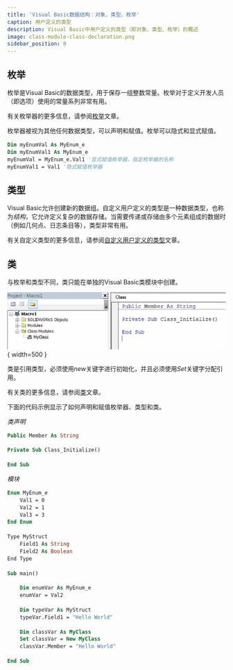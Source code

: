 ```yaml
---
title: 'Visual Basic数据结构：对象、类型、枚举'
caption: 用户定义的类型
description: Visual Basic中用户定义的类型（即对象、类型、枚举）的概述
image: class-module-class-declaration.png
sidebar_position: 0
---
```


## 枚举
枚举是Visual Basic的数据类型，用于保存一组整数常量。枚举对于定义开发人员（即选项）使用的常量系列非常有用。

有关枚举器的更多信息，请参阅[枚举](/docs/codestack/visual-basic/data-structures/enumerators)文章。

枚举器被视为其他任何数据类型，可以声明和赋值。枚举可以隐式和显式赋值。

~~~ vb
Dim myEnumVal As MyEnum_e
Dim myEnumVal1 As MyEnum_e
myEnumVal = MyEnum_e.Val1 '显式赋值枚举器，指定枚举器的名称
myEnumVal1 = Val1 '隐式赋值枚举器
~~~

## 类型

Visual Basic允许创建新的数据组。自定义用户定义的类型是一种数据类型，也称为*结构*，它允许定义复杂的数据存储。当需要传递或存储由多个元素组成的数据时（例如几何点、日志条目等），类型非常有用。

有关自定义类型的更多信息，请参阅[自定义用户定义的类型](/docs/codestack/visual-basic/data-structures/types)文章。

## 类
与枚举和类型不同，类只能在单独的Visual Basic类模块中创建。

![将MyClass类模块添加到Visual Basic项目中](class-module-class-declaration.png){ width=500 }

类是引用类型，必须使用*new*关键字进行初始化，并且必须使用*Set*关键字分配引用。

有关类的更多信息，请参阅[类](/docs/codestack/visual-basic/classes)文章。

下面的代码示例显示了如何声明和赋值枚举器、类型和类。

*类声明*
~~~ vb
Public Member As String

Private Sub Class_Initialize()

End Sub
~~~

*模块*
~~~ vb
Enum MyEnum_e
    Val1 = 0
    Val2 = 1
    Val3 = 3
End Enum

Type MyStruct
    Field1 As String
    Field2 As Boolean
End Type    

Sub main()

    Dim enumVar As MyEnum_e
    enumVar = Val2
    
    Dim typeVar As MyStruct
    typeVar.Field1 = "Hello World"
    
    Dim classVar As MyClass
    Set classVar = New MyClass
    classVar.Member = "Hello World"

End Sub
~~~